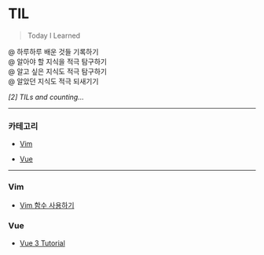 # TIL

> Today I Learned

@ 하루하루 배운 것들 기록하기  
@ 알아야 할 지식을 적극 탐구하기  
@ 알고 싶은 지식도 적극 탐구하기  
@ 알았던 지식도 적극 되새기기

_[2] TILs and counting..._

---

### 카테고리

* [Vim](#vim)

* [Vue](#vue)

---

### Vim

- [Vim 함수 사용하기](./vim/use_function.md)


### Vue

- [Vue 3 Tutorial](./vue/vue_3_tutorial.md)